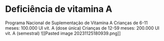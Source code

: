 # Deficiência de vitamina A

Programa Nacional de Suplementação de Vitamina A
Crianças de 6-11 meses: 100.000 UI vit. A (dose única) 
Crianças de 12-59 meses: 200.000 UI vit. A (semestral)
![[Pasted image 20231125180939.png]]